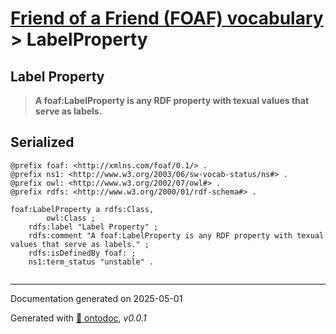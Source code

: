 # [Friend of a Friend (FOAF) vocabulary](../homepage.md) > LabelProperty

## Label Property

> **A foaf:LabelProperty is any RDF property with texual values that serve as labels.**



## Serialized

```ttl
@prefix foaf: <http://xmlns.com/foaf/0.1/> .
@prefix ns1: <http://www.w3.org/2003/06/sw-vocab-status/ns#> .
@prefix owl: <http://www.w3.org/2002/07/owl#> .
@prefix rdfs: <http://www.w3.org/2000/01/rdf-schema#> .

foaf:LabelProperty a rdfs:Class,
        owl:Class ;
    rdfs:label "Label Property" ;
    rdfs:comment "A foaf:LabelProperty is any RDF property with texual values that serve as labels." ;
    rdfs:isDefinedBy foaf: ;
    ns1:term_status "unstable" .


```

---

Documentation generated on 2025-05-01

Generated with [📑 ontodoc](https://github.com/StephaneBranly/ontodoc), *v0.0.1*